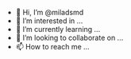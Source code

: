 - 👋 Hi, I’m @miladsmd
- 👀 I’m interested in ...
- 🌱 I’m currently learning ...
- 💞️ I’m looking to collaborate on ...
- 📫 How to reach me ...

<!---
miladsmd/miladsmd is a ✨ special ✨ repository because its `README.md` (this file) appears on your GitHub profile.
You can click the Preview link to take a look at your changes.
--->
